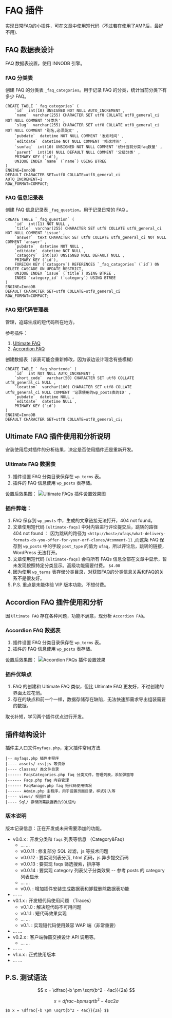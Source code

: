 # FAQ 插件 #
实现日常FAQ的小插件，可在文章中使用短代码（不过若在使用了AMP后，最好不用).

## FAQ 数据表设计 ##
FAQ 数据表设置，使用 INNODB 引擎。

### FAQ 分类表 ###
创建 FAQ 的分类表 `_faq_categories`。用于记录 FAQ 的分类，统计当前分类下有多少 FAQ。

	CREATE TABLE `_faq_categories` (
		`id`  int(10) UNSIGNED NOT NULL AUTO_INCREMENT ,
		`name`  varchar(255) CHARACTER SET utf8 COLLATE utf8_general_ci NOT NULL COMMENT '分类名' ,
		`slug`  varchar(255) CHARACTER SET utf8 COLLATE utf8_general_ci NOT NULL COMMENT '别名,必须英文' ,
		`pubdate`  datetime NOT NULL COMMENT '发布时间' ,
		`editdate`  datetime NOT NULL COMMENT '修改时间' ,
		`sumfaq`  int(10) UNSIGNED NOT NULL COMMENT '统计当前分类faq数量' ,
		`parent`  int(10) NULL DEFAULT NULL COMMENT '父级分类' ,
		PRIMARY KEY (`id`),
		UNIQUE INDEX `name` (`name`) USING BTREE 
	)
	ENGINE=InnoDB
	DEFAULT CHARACTER SET=utf8 COLLATE=utf8_general_ci
	AUTO_INCREMENT=1
	ROW_FORMAT=COMPACT;

### FAQ 信息记录表 ###
创建 FAQ 信息记录表 `_faq_question`。用于记录日常的 FAQ 。

	CREATE TABLE `_faq_question` (
		`id`  int(11) NOT NULL ,
		`title`  varchar(255) CHARACTER SET utf8 COLLATE utf8_general_ci NOT NULL COMMENT 'issue' ,
		`answer`  text CHARACTER SET utf8 COLLATE utf8_general_ci NOT NULL COMMENT 'answer' ,
		`pubdate`  datetime NOT NULL ,
		`editdate`  datetime NOT NULL ,
		`catagory`  int(10) UNSIGNED NULL DEFAULT NULL ,
		PRIMARY KEY (`id`),
		FOREIGN KEY (`catagory`) REFERENCES `_faq_catagories` (`id`) ON DELETE CASCADE ON UPDATE RESTRICT,
		UNIQUE INDEX `issue` (`title`) USING BTREE ,
		INDEX `category_id` (`category`) USING BTREE 
	)
	ENGINE=InnoDB
	DEFAULT CHARACTER SET=utf8 COLLATE=utf8_general_ci
	ROW_FORMAT=COMPACT;

### FAQ 短代码管理表 ###
管理，追踪生成的短代码所在地方。

参考插件：
1. [Ultimate FAQ](https://wordpress.org/plugins/ultimate-faqs/ "Ultimate FAQ")
2. [Accordion FAQ](https://wordpress.org/plugins/responsive-accordion-and-collapse/ "Accordion FAQ")

创建数据表（该表可能会重新修改，因为该边设计理念有些模糊）

	CREATE TABLE `_faq_shortcode` (
		`id`  int NOT NULL AUTO_INCREMENT ,
		`short_code`  varchar(50) CHARACTER SET utf8 COLLATE utf8_general_ci NULL ,
		`location`  varchar(100) CHARACTER SET utf8 COLLATE utf8_general_ci NULL COMMENT '记录使用的wp_posts表的ID' ,
		`pubdate`  datetime NULL ,
		`editdate`  datetime NULL ,
		PRIMARY KEY (`id`)
	)
	ENGINE=InnoDB
	DEFAULT CHARACTER SET=utf8 COLLATE=utf8_general_ci;

## Ultimate FAQ 插件使用和分析说明 ##
安装使用后对插件的分析结果，决定是否使用插件还是重新开发。

### Ultimate FAQ 数据表 ### 
1. 插件设置 FAQ 分类目录保存在 `wp_terms` 表。
2. 插件的 FAQ 信息使用 `wp_posts` 表存储。

设置后效果图：
![Ultimate FAQs 插件设置效果图](https://i.imgur.com/Rq4vo49.png)

### 插件弊端： ###
1. FAQ 保存到 `wp_posts` 中，生成的文章链接无法打开，404 not found。
2. 文章使用短代码 `[ultimate-faqs]` 中对内容进行评论提交后，跳转的路径 404 not found ： 因为跳转的路径为 `<http://host>/ufaqs/what-delivery-formats-do-you-offer-for-your-orf-clones/#comment-11` ,而这条 FAQ 保存到 `wp_posts` 中的字段 `post_type` 的值为 `ufaq`，所以评论后，跳转的链接，WordPress 无法打开。
3. 文章使用短代码 `[ultimate-faqs]` 会将所有 FAQs 信息全部在文章中显示，暂未发现按照特定分类显示。高级功能需要付费。 `$4.00`
4. 因为使用 `wp_terms` 表存储分类目录，对获取FAQ的分类信息关系和FAQ的关系不是很友好。
5. P.S. 重点是未能体验 VIP 版本功能，不想付费。


## Accordion FAQ 插件使用和分析 ##
因 `Ultimate FAQ` 存在各种问题，功能不满意，现分析 `Accordion FAQ`。

### Accordion FAQ 数据表 ### 
1. 插件设置 FAQ 分类目录保存在 `wp_terms` 表。
2. 插件的 FAQ 信息使用 `wp_posts` 表存储。

设置后效果图：
![Accordion FAQs 插件设置效果](https://i.imgur.com/TisqxBS.png)

### 插件优缺点 ###
1. FAQ 的创建和 Ultimate FAQ 类似，但比 Ultimate FAQ 更友好，不过创建的界面太过花俏。
2. 存在的缺点和前一个一样，数据存储存在缺陷，无法快速那需求导出组装需要的数据。


取长补短，学习两个插件优点进行开发。


## 插件结构设计 ##
插件主入口文件`myfaqs.php`，定义插件常用方法.

	|-- myfaqs.php 插件主程序
	|---- assets/ css|js 等资源
	|---- classes/ 类文件目录
	|------ FaqsCategories.php faq 分类文件，管理列表，添加弹窗等
	|------ Faqs.php faq 内容管理
	|------ FaqManage.php faq 短代码使用情况
	|------ Admin.php 主程序，用于设置页面目录，样式引入等
	|---- views/ 视图目录
	|---- Sql/ 存储所需数据表的SQL语句

### 版本说明 ###
版本记录信息：正在开发或未来需要添加的功能。

- v0.0.x : 开发分类和 `faqs` 列表等信息 （Category&Faq）
	- ... ...
	- v0.0.11 : 修复部分 SQL 过滤，js 等技术问题
	- v0.0.12 : 要实现列表分页, html 页码，js 异步提交页码
	- v0.0.13 : 要实现 faqs 筛选搜索，排序等
	- v0.0.14 : 要实现 category 列表父子分类效果 -- 参考 posts 的 category 列表显示
	- ... ... 
	- v0.0.<latest> : 增加插件安装生成数据表和卸载删除数据表功能
- ... ...
- v0.1.x : 开发短代码使用问题 （Traces）
	- v0.1.0 : 解决短代码不可用问题
	- v0.1.1 : 短代码效果实现 
	- ... ...
	- v0.1.<latest> : 实现短代码使用兼容 WAP 端（非常重要）
- ... ...
- v0.2.x : 客户端弹窗交换设计 API 调用等。
	- ... ...
- ... ...
- v1.x.x : 正式使用版本
- ... ...


## P.S. 测试语法 ##

$$ x = \dfrac{-b \pm \sqrt{b^2 - 4ac}}{2a} $$

$$ x = dfrac{-b pm sqrt{b^2 - 4ac}}{2a} $$

	$$ x = \dfrac{-b \pm \sqrt{b^2 - 4ac}}{2a} $$